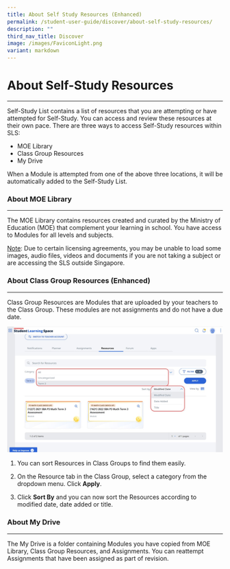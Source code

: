 ```yaml
---
title: About Self Study Resources (Enhanced)
permalink: /student-user-guide/discover/about-self-study-resources/
description: ""
third_nav_title: Discover
image: /images/FaviconLight.png
variant: markdown
---
```

<h1>About Self-Study Resources</h1>
<hr>
<p>Self-Study List contains a list of resources that you are attempting or have attempted for Self-Study. You can access and review these resources at their own pace. There are three ways to access Self-Study resources within SLS:</p>
<ul>
<li>MOE Library</li>
<li>Class Group Resources</li>
<li>My Drive</li>
</ul>
<p>When a Module is attempted from one of the above three locations, it will be automatically added to the Self-Study List.</p>
<h3>About MOE Library</h3>
<hr>
<p>The MOE Library contains resources created and curated by the Ministry of Education (MOE) that complement your learning in school. You have access to Modules for all levels and subjects.</p>
<p><u>Note</u>: Due to certain licensing agreements, you may be unable to load some images, audio files, videos and documents if you are not taking a subject or are accessing the SLS outside Singapore.</p>
<h3>About Class Group Resources (Enhanced)</h3>
<hr>
<p>Class Group Resources are Modules that are uploaded by your teachers to the Class Group. These modules are not assignments and do not have a due date.
</p><p>
<img src="/images/1Student/d_selfstudyresources1.jpg">
</p><p>	    
	
1. You can sort Resources in Class Groups to find them easily.
	
2. On the Resource tab in the Class Group, select a category from the dropdown menu. Click **Apply**.
3. Click **Sort By** and you can now sort the Resources according to modified date, date added or title.
	
</p><h3>About My Drive</h3>
<hr>
<p>The My Drive is a folder containing Modules you have copied from MOE Library, Class Group Resources, and Assignments. You can reattempt Assignments that have been assigned as part of revision.</p>